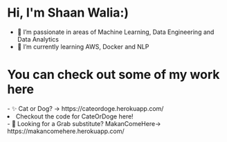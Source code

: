 <h1>Hi, I'm Shaan Walia:)</h1>

- 👀 I’m passionate in areas of Machine Learning, Data Engineering and Data Analytics 
- 🌱 I’m currently learning AWS, Docker and NLP

<h1>You can check out some of my work here</h1> 
- ✨ Cat or Dog? -> https://cateordoge.herokuapp.com/  
<li>Checkout the code for CateOrDoge here!</li>
- 🍔 Looking for a Grab substitute? MakanComeHere-> https://makancomehere.herokuapp.com/ 

<!---
mxixqc/mxixqc is a ✨ special ✨ repository because its `README.md` (this file) appears on your GitHub profile.
You can click the Preview link to take a look at your changes.
--->
